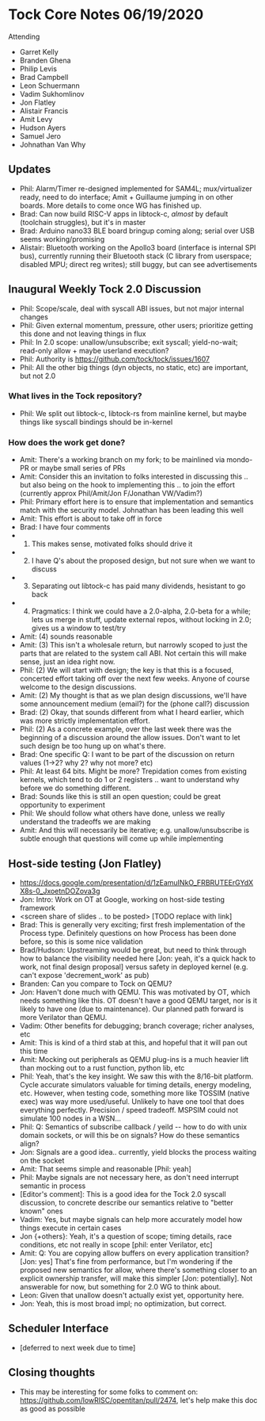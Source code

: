 # Tock Core Notes 06/19/2020

Attending
 - Garret Kelly
 - Branden Ghena
  - Philip Levis
  - Brad Campbell
  - Leon Schuermann
  - Vadim Sukhomlinov
  - Jon Flatley
  - Alistair Francis
  - Amit Levy
  - Hudson Ayers
  - Samuel Jero
  - Johnathan Van Why

## Updates
 * Phil: Alarm/Timer re-designed implemented for SAM4L; mux/virtualizer ready, need to do interface; Amit + Guillaume jumping in on other boards. More details to come once WG has finished up.
  * Brad: Can now build RISC-V apps in libtock-c, *almost* by default (toolchain struggles), but it's in master
  * Brad: Arduino nano33 BLE board bringup coming along; serial over USB seems working/promising
  * Alistair: Bluetooth working on the Apollo3 board (interface is internal SPI bus), currently running their Bluetooth stack (C library from userspace; disabled MPU; direct reg writes); still buggy, but can see advertisements

## Inaugural Weekly Tock 2.0 Discussion
 * Phil: Scope/scale, deal with syscall ABI issues, but not major internal changes
 * Phil: Given external momentum, pressure, other users; prioritize getting this done and not leaving things in flux
 * Phil: In 2.0 scope: unallow/unsubscribe; exit syscall; yield-no-wait; read-only allow + maybe userland execution?
 * Phil: Authority is https://github.com/tock/tock/issues/1607
 * Phil: All the other big things (dyn objects, no static, etc) are important, but not 2.0
 
 ### What lives in the Tock repository?
 * Phil: We split out libtock-c, libtock-rs from mainline kernel, but maybe things like syscall bindings should be in-kernel
 
 ### How does the work get done?
 * Amit: There's a working branch on my fork; to be mainlined via mondo-PR or maybe small series of PRs
 * Amit: Consider this an invitation to folks interested in discussing this .. but also being on the hook to implementing this .. to join the effort (currently approx Phil/Amit/Jon F/Jonathan VW/Vadim?)
 * Phil: Primary effort here is to ensure that implementation and semantics match with the security model. Johnathan has been leading this well
 * Amit: This effort is about to take off in force
 * Brad: I have four comments
 * 1) This makes sense, motivated folks should drive it
 * 2) I have Q's about the proposed design, but not sure when we want to discuss
 * 3) Separating out libtock-c has paid many dividends, hesistant to go back
 * 4) Pragmatics: I think we could have a 2.0-alpha, 2.0-beta for a while; lets us merge in stuff, update external repos, without locking in 2.0; gives us a window to test/try
 * Amit: (4) sounds reasonable
 * Amit: (3) This isn't a wholesale return, but narrowly scoped to just the parts that are related to the system call ABI. Not certain this will make sense, just an idea right now.
 * Phil: (2) We will start with design; the key is that this is a focused, concerted effort taking off over the next few weeks. Anyone of course welcome to the design discussions.
 * Amit: (2) My thought is that as we plan design discussions, we'll have some announcement medium (email?) for the (phone call?) discussion
 * Brad: (2) Okay, that sounds different from what I heard earlier, which was more strictly implementation effort.
 * Phil: (2) As a concrete example, over the last week there was the beginning of a discussion around the allow issues. Don't want to let such design be too hung up on what's there.
 * Brad: One specific Q: I want to be part of the discussion on return values (1->2? why 2? why not more? etc)
 * Phil: At least 64 bits. Might be more? Trepidation comes from existing kernels, which tend to do 1 or 2 registers .. want to understand why before we do something different.
 * Brad: Sounds like this is still an open question; could be great opportunity to experiment
 * Phil: We should follow what others have done, unless we really understand the tradeoffs we are making
 * Amit: And this will necessarily be iterative; e.g. unallow/unsubscribe is subtle enough that questions will come up while implementing

## Host-side testing (Jon Flatley)
 * https://docs.google.com/presentation/d/1zEamuINkO_FRBRUTEErGYdXX8s-0_JxoetnDOZova3g
 * Jon: Intro: Work on OT at Google, working on host-side testing framework
 * <screen share of slides .. to be posted> [TODO replace with link]
 * Brad: This is generally very exciting; first fresh implementation of the Process type. Definitely questions on how Process has been done before, so this is some nice validation
 * Brad/Hudson: Upstreaming would be great, but need to think through how to balance the visibility needed here [Jon: yeah, it's a quick hack to work, not final design proposal] versus safety in deployed kernel (e.g. can't expose 'decrement_work' as pub)
 * Branden: Can you compare to Tock on QEMU?
 * Jon: Haven't done much with QEMU. This was motivated by OT, which needs something like this. OT doesn't have a good QEMU target, nor is it likely to have one (due to maintenance). Our planned path forward is more Verilator than QEMU.
 * Vadim: Other benefits for debugging; branch coverage; richer analyses, etc
 * Amit: This is kind of a third stab at this, and hopeful that it will pan out this time
 * Amit: Mocking out peripherals as QEMU plug-ins is a much heavier lift than mocking out to a rust function, python lib, etc
 * Phil: Yeah, that's the key insight. We saw this with the 8/16-bit platform. Cycle accurate simulators valuable for timing details, energy modeling, etc. However, when testing code, something more like TOSSIM (native exec) was way more used/useful. Unlikely to have one tool that does everything perfectly. Precision / speed tradeoff. MSPSIM could not simulate 100 nodes in a WSN...
 * Phil: Q: Semantics of subscribe callback / yeild -- how to do with unix domain sockets, or will this be on signals? How do these semantics align?
 * Jon: Signals are a good idea.. currently, yield blocks the process waiting on the socket
 * Amit: That seems simple and reasonable [Phil: yeah]
 * Phil: Maybe signals are not necessary here, as don't need interrupt semantic in process
 * [Editor's comment]: This is a good idea for the Tock 2.0 syscall discussion, to concrete describe our semantics relative to "better known" ones
 * Vadim: Yes, but maybe signals can help more accurately model how things execute in certain cases
 * Jon {+others}: Yeah, it's a question of scope; timing details, race conditions, etc not really in scope [phil: enter Verilator, etc]
 * Amit: Q: You are copying allow buffers on every application transition? [Jon: yes] That's fine from performance, but I'm wondering if the proposed new semantics for allow, where there's something closer to an explicit ownership transfer, will make this simpler [Jon: potentially]. Not answerable for now, but something for 2.0 WG to think about.
 * Leon: Given that unallow doesn't actually exist yet, opportunity here.
 * Jon: Yeah, this is most broad impl; no optimization, but correct.

## Scheduler Interface
 * [deferred to next week due to time]

## Closing thoughts
 * This may be interesting for some folks to comment on: https://github.com/lowRISC/opentitan/pull/2474, let's help make this doc as good as possible
